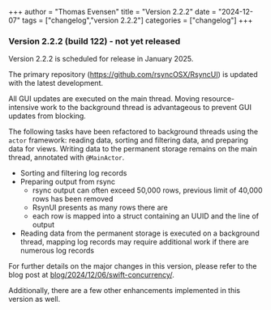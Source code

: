 +++
author = "Thomas Evensen"
title = "Version 2.2.2"
date = "2024-12-07"
tags = ["changelog","version 2.2.2"]
categories = ["changelog"]
+++

### Version 2.2.2 (build 122) - not yet released

Version 2.2.2 is scheduled for release in January 2025.

The primary repository (https://github.com/rsyncOSX/RsyncUI) is updated with the latest development.

All GUI updates are executed on the main thread. Moving resource-intensive work to the background thread is advantageous to
prevent GUI updates from blocking.

The following tasks have been refactored to background threads using the `actor` framework: reading data, sorting and filtering data,
and preparing data for views. Writing data to the permanent storage remains on the main thread, annotated with `@MainActor`.

- Sorting and filtering log records
- Preparing output from rsync
  - rsync output can often exceed 50,000 rows, previous limit of 40,000 rows has been removed
  - RsynUI presents as many rows there are
  - each row is mapped into a struct containing an UUID and the line of output
- Reading data from the permanent storage is executed on a background thread, mapping log records may require additional work if there are numerous log records

For further details on the major changes in this version, please refer to the blog post at [blog/2024/12/06/swift-concurrency/](/blog/2024/12/06/swift-concurrency/).

Additionally, there are a few other enhancements implemented in this version as well.
